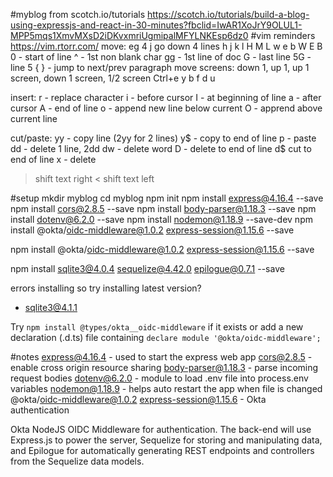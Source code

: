 #myblog
from scotch.io/tutorials
https://scotch.io/tutorials/build-a-blog-using-expressjs-and-react-in-30-minutes?fbclid=IwAR1XoJrY9OLUL1-MPP5mqs1XmvMXsD2iDKvxmriUgmipalMFYLNKEsp6dz0
#vim reminders
https://vim.rtorr.com/
move: eg 4 j go down 4 lines
h j k l
H M L
w e b
W E B
0 - start of line
^ - 1st non blank char
gg - 1st line of doc
G - last line
5G - line 5
{ } - jump to next/prev paragraph
move screens: down 1, up 1, up 1 screen, down 1 screen, 1/2 screen
Ctrl+e y b f d u

insert:
r - replace character
i - before cursor
I - at beginning of line
a - after cursor
A - end of line
o - append new line below current
O - apprend above current line

cut/paste:
yy - copy line (2yy for 2 lines)
y$ - copy to end of line
p - paste
dd - delete 1 line, 2dd
dw - delete word
D - delete to end of line
d$ cut to end of line
x - delete
> shift text right
< shift text left

#setup
mkdir myblog
cd myblog
npm init
npm install express@4.16.4 --save
npm install cors@2.8.5 --save
npm install body-parser@1.18.3 --save
npm install dotenv@6.2.0 --save
npm install nodemon@1.18.9 --save-dev
npm install @okta/oidc-middleware@1.0.2 express-session@1.15.6 --save

npm install @okta/oidc-middleware@1.0.2 express-session@1.15.6 --save

npm install sqlite3@4.0.4 sequelize@4.42.0 epilogue@0.7.1 --save

errors installing so try installing latest version?
+ sqlite3@4.1.1

Try `npm install @types/okta__oidc-middleware` if it exists or add a new declaration (.d.ts) file containing `declare module '@okta/oidc-middleware';`

#notes
express@4.16.4 - used to start the express web app
cors@2.8.5 - enable cross origin resource sharing
body-parser@1.18.3 - parse incoming request bodies
dotenv@6.2.0 - module to load .env file into process.env variables
nodemon@1.18.9 - helps auto restart the app when file is changed
@okta/oidc-middleware@1.0.2 express-session@1.15.6 - Okta authentication

Okta NodeJS OIDC Middleware for authentication. The back-end will use Express.js to power the server, Sequelize for storing and manipulating data, and Epilogue for automatically generating REST endpoints and controllers from the Sequelize data models.